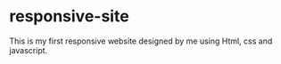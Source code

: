 # responsive-site
This is my first responsive website designed by me using Html, css and javascript.

